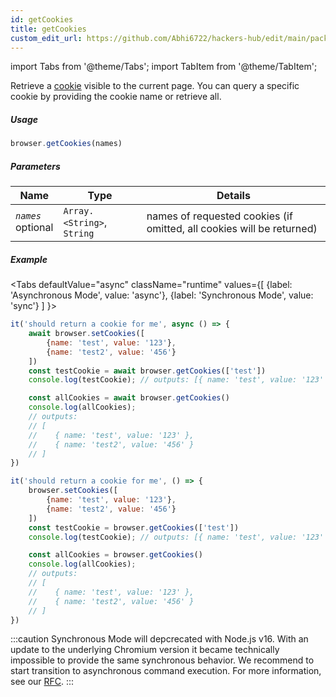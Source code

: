 ```yaml
---
id: getCookies
title: getCookies
custom_edit_url: https://github.com/Abhi6722/hackers-hub/edit/main/packages/webdriverio/src/commands/browser/getCookies.ts
---
```


import Tabs from '@theme/Tabs';
import TabItem from '@theme/TabItem';

Retrieve a [cookie](https://w3c.github.io/webdriver/webdriver-spec.html#cookies)
visible to the current page. You can query a specific cookie by providing the cookie name or
retrieve all.

##### Usage

```js
browser.getCookies(names)
```

##### Parameters

| Name | Type | Details |
| ---- | ---- | ------- |
| <code><var>names</var></code><br /><span class="label labelWarning">optional</span> | <code>Array.&lt;String&gt;</code>, <code>String</code> | names of requested cookies (if omitted, all cookies will be returned) |

##### Example
<Tabs
defaultValue="async"
className="runtime"
values={[
{label: 'Asynchronous Mode', value: 'async'},
{label: 'Synchronous Mode', value: 'sync'}
]
}>
<TabItem value="async">

```js title="getCookies.js"
it('should return a cookie for me', async () => {
    await browser.setCookies([
        {name: 'test', value: '123'},
        {name: 'test2', value: '456'}
    ])
    const testCookie = await browser.getCookies(['test'])
    console.log(testCookie); // outputs: [{ name: 'test', value: '123' }]

    const allCookies = await browser.getCookies()
    console.log(allCookies);
    // outputs:
    // [
    //    { name: 'test', value: '123' },
    //    { name: 'test2', value: '456' }
    // ]
})
```

</TabItem>
<TabItem value="sync">

```js title="getCookies.js"
it('should return a cookie for me', () => {
    browser.setCookies([
        {name: 'test', value: '123'},
        {name: 'test2', value: '456'}
    ])
    const testCookie = browser.getCookies(['test'])
    console.log(testCookie); // outputs: [{ name: 'test', value: '123' }]

    const allCookies = browser.getCookies()
    console.log(allCookies);
    // outputs:
    // [
    //    { name: 'test', value: '123' },
    //    { name: 'test2', value: '456' }
    // ]
})
```

:::caution
Synchronous Mode will depcrecated with Node.js v16. With an update to the
underlying Chromium version it became technically impossible to provide the
same synchronous behavior. We recommend to start transition to asynchronous
command execution. For more information, see our <a href="https://github.com/webdriverio/webdriverio/discussions/6702">RFC</a>.
:::
</TabItem>
</Tabs>

